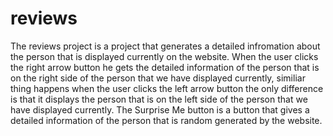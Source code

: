 # reviews

The reviews project is a project that generates a detailed infromation about the person that is displayed currently on the website. When the user clicks the right arrow button he gets the detailed information of the person that is on the right side of the person that we have displayed currently, similiar thing happens when the user clicks the left arrow button the only difference is that it displays the person that is on the left side of the person that we have displayed currently. The Surprise Me button is a button that gives a detailed information of the person that is random generated by the website.
